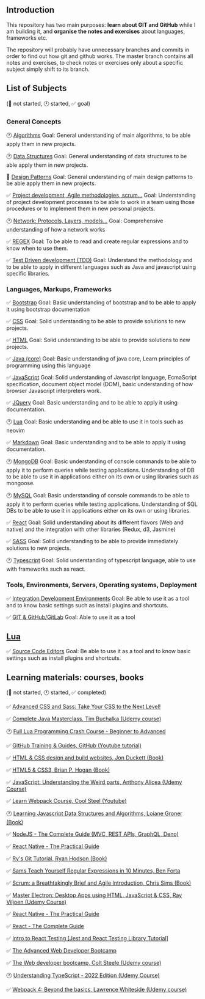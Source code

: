## Introduction

This repository has two main purposes: **learn about GIT and GitHub** while I am building it, and **organise the notes and exercises** about languages, frameworks etc.

The repository will probably have unnecessary branches and commits in order to find out how git and github works. The master branch contains all notes and exercises, to check notes or exercises only about a specific subject simply shift to its branch.

## List of Subjects <!--Future: If a new subject is added remember update MD template-->

(:black_square_button: not started, :clock1: started, :white_check_mark: goal)

### General Concepts

:clock1: [Algorithms](subjects/algorithms.md) Goal: General understanding of main algorithms, to be able apply them in new projects.

:clock1: [Data Structures](subjects/data-structures.md) Goal: General understanding of data structures to be able apply them in new projects.

:black_square_button: [Design Patterns](subjects/design-patterns.md) Goal: General understanding of main design patterns to be able apply them in new projects.

:white_check_mark: [Project development, Agile methodologies, scrum...](subjects/project-development.md) Goal: Understanding of project development processes to be able to work in a team using those procedures or to implement them in new personal projects.

:clock1: [Network: Protocols, Layers, models...](subjects/network.md) Goal: Comprehensive understanding of how a network works

:white_check_mark: [REGEX](subjects/regex.md) Goal: To be able to read and create regular expressions and to know when to use them.

:white_check_mark: [Test Driven development (TDD)](subjects/tdd.md) Goal: Understand the methodology and to be able to apply in different languages such as Java and javascript using specific libraries.

### Languages, Markups, Frameworks

:white_check_mark: [Bootstrap](subjects/bootstrap.md) Goal: Basic understanding of bootstrap and to be able to apply it using bootstrap documentation

:white_check_mark: [CSS](subjects/css.md) Goal: Solid understanding to be able to provide solutions to new projects.

:white_check_mark: [HTML](subjects/html.md) Goal: Solid understanding to be able to provide solutions to new projects.

:white_check_mark: [Java (core)](subjects/java%28core%29.md) Goal: Basic understanding of java core, Learn principles of programming using this language

:white_check_mark: [JavaScript](subjects/javascript.md) Goal: Solid understanding of Javascript language, EcmaScript specification, document object model (DOM), basic understanding of how browser Javascript interpreters work.

:white_check_mark: [JQuery](subjects/jquery.md) Goal: Basic understanding and to be able to apply it using documentation.

:clock1: [Lua](subjects/lua.md) Goal: Basic understanding and be able to use it in tools such as neovim

:white_check_mark: [Markdown](subjects/markdown.md) Goal: Basic understanding and to be able to apply it using documentation.

:clock1: [MongoDB](subjects/mongodb.md) Goal: Basic understanding of console commands to be able to apply it to perform queries while testing applications. Understanding of DB to be able to use it in applications either on its own or using libraries such as mongoose.

:clock1: [MySQL](subjects/mysql.md) Goal: Basic understanding of console commands to be able to apply it to perform queries while testing applications. Understanding of SQL DBs to be able to use it in applications either on its own or using libraries.

:white_check_mark: [React](subjects/react.md) Goal: Solid understanding about its different flavors (Web and native) and the integration with other libraries (Redux, d3, Jasmine)

:white_check_mark: [SASS](subjects/sass.md) Goal: Solid understanding to be able to provide immediately solutions to new projects.

:clock1: [Typescript](subjects/typescript.md) Goal: Solid understanding of typescript language, able to use with frameworks such as react.

### Tools, Environments, Servers, Operating systems, Deployment

:white_check_mark: [Integration Development Environments](subjects/ide.md) Goal: Be able to use it as a tool and to know basic settings such as install plugins and shortcuts.

:white_check_mark: [GIT & GitHub/GitLab](subjects/git.md) Goal: Able to use it as a tool

## [Lua](subjects/lua.md)

:white_check_mark: [Source Code Editors](subjects/source-code-editors.md) Goal: Be able to use it as a tool and to know basic settings such as install plugins and shortcuts.

## Learning materials: courses, books <!--Future: If a new material is included use the MD template to include it-->

(:black_square_button: not started, :clock1: started, :white_check_mark: completed)

:white_check_mark: [Advanced CSS and Sass: Take Your CSS to the Next Level!](advanced-css-and-sass/acas.md)

:white_check_mark: [Complete Java Masterclass, Tim Buchalka (Udemy course)](complete-java-masterclass/cjm.md)

:clock1: [Full Lua Programming Crash Course - Beginner to Advanced](lua-crash-course/lcc.md)

:white_check_mark: [GitHub Training & Guides, GitHub (Youtube tutorial)](https://www.youtube.com/channel/UCP7RrmoueENv9TZts3HXXtw)

:white_check_mark: [HTML & CSS design and build websites, Jon Duckett (Book)](html-and-css-design-and-build-websites/hcdbw.md)

:white_check_mark: [HTML5 & CSS3, Brian P. Hogan (Book)](html-and-css3/hc.md)

:white_check_mark: [JavaScript: Understanding the Weird parts, Anthony Alicea (Udemy Course)](javascript-understanding-the-weird-parts/jutwp.md)

:white_check_mark: [Learn Webpack Course, Cool Steel (Youtube)](https://www.youtube.com/playlist?list=PLblA84xge2_zwxh3XJqy6UVxS60YdusY8)

:clock1: [Learning Javascript Data Structures and Algorithms, Loiane Groner (Book)](js_data_structures_and_algorithms/jdsaa.md)

:white_check_mark: [NodeJS - The Complete Guide (MVC, REST APIs, GraphQL, Deno)](nodejs_the_complete_guide/ntcg.md)

:white_check_mark: [React Native - The Practical Guide](react_native_the_practical_guide/rntpg.md)

:white_check_mark: [Ry's Git Tutorial, Ryan Hodson (Book)](rys-git-tutorial/rgt.md)

:white_check_mark: [Sams Teach Yourself Regular Expressions in 10 Minutes, Ben Forta](sams-teach-yourself-regular-expressions-in-10-minutes/styrem.md)

:white_check_mark: [Scrum: a Breathtakingly Brief and Agile Introduction, Chris Sims (Book)](scrum-a-breathtakingly-brief-and-agile-introduction/sbbai.md)

:white_check_mark: [Master Electron: Desktop Apps using HTML, JavaScript & CSS, Ray Viljoen (Udemy Course) ](master_electron_desktop_apps_using_html_javascript_and_css/medauhjac.md)

:white_check_mark: [React Native - The Practical Guide](react_native_the_practical_guide/rntpg.md)

:white_check_mark: [React - The Complete Guide](react_the_complete_guide/rtcg.md)

:white_check_mark: [Intro to React Testing \[Jest and React Testing Library Tutorial\]](https://www.youtube.com/watch?v=ZmVBCpefQe8)

:white_check_mark: [The Advanced Web Developer Bootcamp](the-advanced-web-developer-bootcamp/tawdb.md)

:white_check_mark: [The Web developer bootcamp, Colt Steele (Udemy course)](the-web-developer-bootcamp/twdb.md)

:clock1: [Understanding TypeScript - 2022 Edition (Udemy Course)](understanding-typescript/ut.md)

:white_check_mark: [Webpack 4: Beyond the basics, Lawrence Whiteside (Udemy course)](webpack4_beyond_the_basics/wbtb.md)
